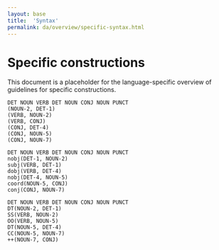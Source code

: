 ```yaml
---
layout: base
title:  'Syntax'
permalink: da/overview/specific-syntax.html
---
```


# Specific constructions

This document is a placeholder for the language-specific overview of
guidelines for specific constructions.

~~~sdparse
DET NOUN VERB DET NOUN CONJ NOUN PUNCT
(NOUN-2, DET-1)
(VERB, NOUN-2)
(VERB, CONJ)
(CONJ, DET-4)
(CONJ, NOUN-5)
(CONJ, NOUN-7)
~~~

~~~sdparse
DET NOUN VERB DET NOUN CONJ NOUN PUNCT
nobj(DET-1, NOUN-2)
subj(VERB, DET-1)
dobj(VERB, DET-4)
nobj(DET-4, NOUN-5)
coord(NOUN-5, CONJ)
conj(CONJ, NOUN-7)
~~~

~~~sdparse
DET NOUN VERB DET NOUN CONJ NOUN PUNCT
DT(NOUN-2, DET-1)
SS(VERB, NOUN-2)
OO(VERB, NOUN-5)
DT(NOUN-5, DET-4)
CC(NOUN-5, NOUN-7)
++(NOUN-7, CONJ)
~~~
